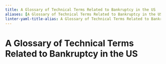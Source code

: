 ```yaml
---
title: A Glossary of Technical Terms Related to Bankruptcy in the US
aliases: [A Glossary of Technical Terms Related to Bankruptcy in the US]
linter-yaml-title-alias: A Glossary of Technical Terms Related to Bankruptcy in the US
---
```


# A Glossary of Technical Terms Related to Bankruptcy in the US
